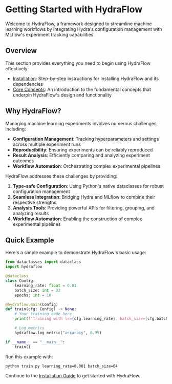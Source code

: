 # Getting Started with HydraFlow

Welcome to HydraFlow, a framework designed to streamline machine learning
workflows by integrating Hydra's configuration management with MLflow's
experiment tracking capabilities.

## Overview

This section provides everything you need to begin using HydraFlow
effectively:

- [Installation](installation.md): Step-by-step instructions for installing
  HydraFlow and its dependencies
- [Core Concepts](concepts.md): An introduction to the fundamental concepts
  that underpin HydraFlow's design and functionality

## Why HydraFlow?

Managing machine learning experiments involves numerous challenges, including:

- **Configuration Management**: Tracking hyperparameters and settings across
  multiple experiment runs
- **Reproducibility**: Ensuring experiments can be reliably reproduced
- **Result Analysis**: Efficiently comparing and analyzing experiment outcomes
- **Workflow Automation**: Orchestrating complex experimental pipelines

HydraFlow addresses these challenges by providing:

1. **Type-safe Configuration**: Using Python's native dataclasses for
   robust configuration management
2. **Seamless Integration**: Bridging Hydra and MLflow to combine their
   respective strengths
3. **Analysis Tools**: Providing powerful APIs for filtering, grouping,
   and analyzing results
4. **Workflow Automation**: Enabling the construction of complex
   experimental pipelines

## Quick Example

Here's a simple example to demonstrate HydraFlow's basic usage:

```python
from dataclasses import dataclass
import hydraflow

@dataclass
class Config:
    learning_rate: float = 0.01
    batch_size: int = 32
    epochs: int = 10

@hydraflow.main(Config)
def train(cfg: Config) -> None:
    # Your training code here
    print(f"Training with lr={cfg.learning_rate}, batch_size={cfg.batch_size}")

    # Log metrics
    hydraflow.log_metric("accuracy", 0.95)

if __name__ == "__main__":
    train()
```

Run this example with:

```bash
python train.py learning_rate=0.001 batch_size=64
```

Continue to the [Installation Guide](installation.md) to get started with
HydraFlow.